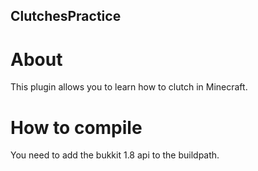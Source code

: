 ## ClutchesPractice

# About
This plugin allows you to learn how to clutch in Minecraft.

# How to compile
You need to add the bukkit 1.8 api to the buildpath.
